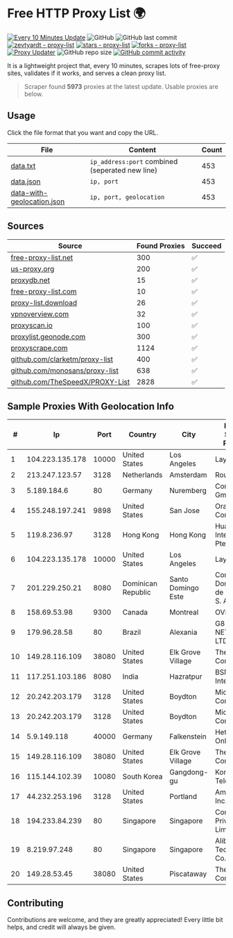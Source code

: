
# Free HTTP Proxy List 🌍

[![Every 10 Minutes Update](https://github.com/mertguvencli/http-proxy-list/actions/workflows/main.yml/badge.svg?branch=main)](https://github.com/mertguvencli/http-proxy-list/actions/workflows/main.yml)
![GitHub](https://img.shields.io/github/license/mertguvencli/http-proxy-list)
![GitHub last commit](https://img.shields.io/github/last-commit/mertguvencli/http-proxy-list)
[![zevtyardt - proxy-list](https://img.shields.io/static/v1?label=zevtyardt&message=proxy-list&color=blue&logo=github)](https://github.com/zevtyardt/proxy-list "Go to GitHub repo")
[![stars - proxy-list](https://img.shields.io/github/stars/zevtyardt/proxy-list?style=social)](https://github.com/zevtyardt/proxy-list)
[![forks - proxy-list](https://img.shields.io/github/forks/zevtyardt/proxy-list?style=social)](https://github.com/zevtyardt/proxy-list)
[![Proxy Updater](https://github.com/zevtyardt/proxy-list/workflows/Proxy%20Updater/badge.svg)](https://github.com/zevtyardt/proxy-list/actions?query=workflow:"Proxy+Updater")
![GitHub repo size](https://img.shields.io/github/repo-size/zevtyardt/proxy-list)
[![GitHub commit activity](https://img.shields.io/github/commit-activity/m/zevtyardt/proxy-list?logo=commits)](https://github.com/zevtyardt/proxy-list/commits/main)

It is a lightweight project that, every 10 minutes, scrapes lots of free-proxy sites, validates if it works, and serves a clean proxy list.

> Scraper found **5973** proxies at the latest update. Usable proxies are below.

## Usage

Click the file format that you want and copy the URL.

|File|Content|Count|
|----|-------|-----|
|[data.txt](https://raw.githubusercontent.com/mertguvencli/http-proxy-list/main/proxy-list/data.txt)|`ip_address:port` combined (seperated new line)|453|
|[data.json](https://raw.githubusercontent.com/mertguvencli/http-proxy-list/main/proxy-list/data.json)|`ip, port`|453|
|[data-with-geolocation.json](https://raw.githubusercontent.com/mertguvencli/http-proxy-list/main/proxy-list/data-with-geolocation.json)|`ip, port, geolocation`|453|

## Sources

|Source|Found Proxies|Succeed|
|------|-------------|-------|
|[free-proxy-list.net](https://free-proxy-list.net)|300|✅|
|[us-proxy.org](https://www.us-proxy.org)|200|✅|
|[proxydb.net](http://proxydb.net)|15|✅|
|[free-proxy-list.com](https://free-proxy-list.com/?page=&port=&type%5B%5D=http&type%5B%5D=https&up_time=0&search=Search)|10|✅|
|[proxy-list.download](https://www.proxy-list.download/HTTP)|26|✅|
|[vpnoverview.com](https://vpnoverview.com/privacy/anonymous-browsing/free-proxy-servers)|32|✅|
|[proxyscan.io](https://www.proxyscan.io)|100|✅|
|[proxylist.geonode.com](https://proxylist.geonode.com/api/proxy-list?limit=300&page=1&sort_by=lastChecked&sort_type=desc&protocols=http,https)|300|✅|
|[proxyscrape.com](https://api.proxyscrape.com/v2/?request=displayproxies&protocol=http&timeout=10000&country=all&ssl=all&anonymity=all)|1124|✅|
|[github.com/clarketm/proxy-list](https://raw.githubusercontent.com/clarketm/proxy-list/master/proxy-list-raw.txt)|400|✅|
|[github.com/monosans/proxy-list](https://raw.githubusercontent.com/monosans/proxy-list/main/proxies/http.txt)|638|✅|
|[github.com/TheSpeedX/PROXY-List](https://raw.githubusercontent.com/TheSpeedX/PROXY-List/master/http.txt)|2828|✅|


## Sample Proxies With Geolocation Info

|#|Ip|Port|Country|City|Internet Service Provider|
|-|--|----|-------|----|-------------------------|
|1|104.223.135.178|10000|United States|Los Angeles|LayerHost|
|2|213.247.123.57|3128|Netherlands|Amsterdam|Routit BV|
|3|5.189.184.6|80|Germany|Nuremberg|Contabo GmbH|
|4|155.248.197.241|9898|United States|San Jose|Oracle Corporation|
|5|119.8.236.97|3128|Hong Kong|Hong Kong|Huawei International Pte. Ltd.|
|6|104.223.135.178|10000|United States|Los Angeles|LayerHost|
|7|201.229.250.21|8080|Dominican Republic|Santo Domingo Este|Compañía Dominicana de Teléfonos S. A.|
|8|158.69.53.98|9300|Canada|Montreal|OVH SAS|
|9|179.96.28.58|80|Brazil|Alexania|G8 NETWORKS LTDA|
|10|149.28.116.109|38080|United States|Elk Grove Village|The Constant Company|
|11|117.251.103.186|8080|India|Hazratpur|BSNL Internet|
|12|20.242.203.179|3128|United States|Boydton|Microsoft Corporation|
|13|20.242.203.179|3128|United States|Boydton|Microsoft Corporation|
|14|5.9.149.118|40000|Germany|Falkenstein|Hetzner Online GmbH|
|15|149.28.116.109|38080|United States|Elk Grove Village|The Constant Company|
|16|115.144.102.39|10080|South Korea|Gangdong-gu|Korea Telecom|
|17|44.232.253.196|3128|United States|Portland|Amazon.com, Inc.|
|18|194.233.84.239|80|Singapore|Singapore|Contabo Asia Private Limited|
|19|8.219.97.248|80|Singapore|Singapore|Alibaba (US) Technology Co., Ltd.|
|20|149.28.53.45|38080|United States|Piscataway|The Constant Company|



## Contributing

Contributions are welcome, and they are greatly appreciated! Every
little bit helps, and credit will always be given.

